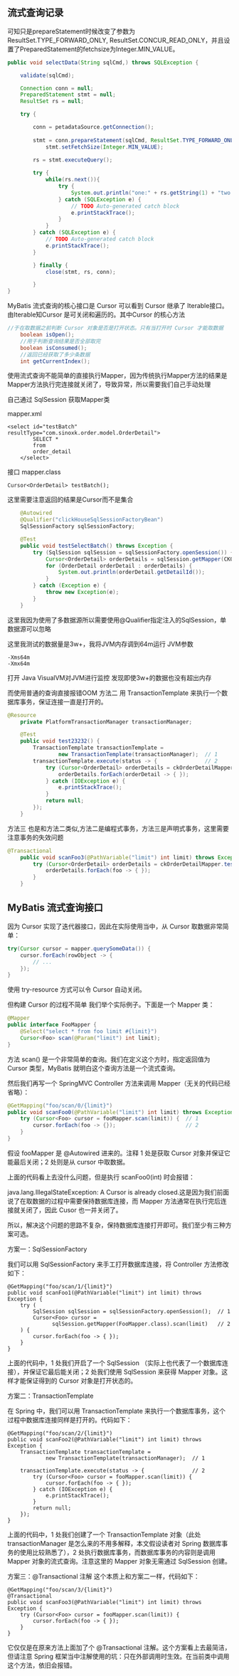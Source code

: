 ## 流式查询记录
可知只是prepareStatement时候改变了参数为ResultSet.TYPE_FORWARD_ONLY, ResultSet.CONCUR_READ_ONLY，并且设置了PreparedStatement的fetchsize为Integer.MIN_VALUE。
```java
public void selectData(String sqlCmd,) throws SQLException {

    validate(sqlCmd);

    Connection conn = null;
    PreparedStatement stmt = null;
    ResultSet rs = null;

    try {

        conn = petadataSource.getConnection();
        
        stmt = conn.prepareStatement(sqlCmd, ResultSet.TYPE_FORWARD_ONLY, ResultSet.CONCUR_READ_ONLY);
            stmt.setFetchSize(Integer.MIN_VALUE);
            
        rs = stmt.executeQuery();

        try {
            while(rs.next()){
                try {
                    System.out.println("one:" + rs.getString(1) + "two:" + rs.getString(2) + "thrid:" + rs.getString(3));
                } catch (SQLException e) {
                    // TODO Auto-generated catch block
                    e.printStackTrace();
                }
            }
        } catch (SQLException e) {
            // TODO Auto-generated catch block
            e.printStackTrace();
        }

        } finally {
            close(stmt, rs, conn);

        }
}
```
MyBatis 流式查询的核心接口是 Cursor
可以看到 Cursor 继承了 Iterable接口。由Iterable知Cursor 是可关闭和遍历的。其中Cursor 的核心方法

```java
//于在取数据之前判断 Cursor 对象是否是打开状态。只有当打开时 Cursor 才能取数据
    boolean isOpen();
    //用于判断查询结果是否全部取完
    boolean isConsumed();
    //返回已经获取了多少条数据
    int getCurrentIndex();

```
使用流式查询不能简单的直接执行Mapper，因为传统执行Mapper方法的结果是Mapper方法执行完连接就关闭了，导致异常，所以需要我们自己手动处理

自己通过 SqlSession 获取Mapper类

mapper.xml

```
<select id="testBatch" resultType="com.sinoxk.order.model.OrderDetail">
        SELECT *
        from
        order_detail
    </select>

```
接口
mapper.class
```
Cursor<OrderDetail> testBatch();
```

这里需要注意返回的结果是Cursor而不是集合
```java
	@Autowired
    @Qualifier("clickHouseSqlSessionFactoryBean")
    SqlSessionFactory sqlSessionFactory;

	@Test
    public void testSelectBatch() throws Exception {
        try (SqlSession sqlSession = sqlSessionFactory.openSession()) {
            Cursor<OrderDetail> orderDetails = sqlSession.getMapper(CKOrderDetailMapper.class).testBatch();
            for (OrderDetail orderDetail : orderDetails) {
                System.out.println(orderDetail.getDetailId());
            }
        } catch (Exception e) {
            throw new Exception(e);
        }
    }

```
这里我因为使用了多数据源所以需要使用@Qualifier指定注入的SqlSession，单数据源可以忽略

这里我测试的数据量是3w+，我将JVM内存调到64m运行
JVM参数
```
-Xms64m
-Xmx64m
```
打开 Java VisualVM对JVM进行监控
发现即使3w+的数据也没有超出内存

而使用普通的查询直接报错OOM
方法二
用 TransactionTemplate 来执行一个数据库事务，保证连接一直是打开的。
```java
@Resource
    private PlatformTransactionManager transactionManager;

    @Test
    public void test23232() {
        TransactionTemplate transactionTemplate =
                new TransactionTemplate(transactionManager);  // 1
        transactionTemplate.execute(status -> {               // 2
            try (Cursor<OrderDetail> orderDetails = ckOrderDetailMapper.testBatch()) {
                orderDetails.forEach(orderDetail -> { });
            } catch (IOException e) {
                e.printStackTrace();
            }
            return null;
        });
    }
```

方法三
也是和方法二类似,方法二是编程式事务，方法三是声明式事务，这里需要注意事务的失效问题
```java
@Transactional
    public void scanFoo3(@PathVariable("limit") int limit) throws Exception {
        try (Cursor<OrderDetail> orderDetails = ckOrderDetailMapper.testBatch()) {
            orderDetails.forEach(foo -> { });
        }
    }

```

## MyBatis 流式查询接口

因为 Cursor 实现了迭代器接口，因此在实际使用当中，从 Cursor 取数据非常简单：
```java
try(Cursor cursor = mapper.querySomeData()) {
    cursor.forEach(rowObject -> {
        // ...
    });
}

```
使用 try-resource 方式可以令 Cursor 自动关闭。

但构建 Cursor 的过程不简单
我们举个实际例子。下面是一个 Mapper 类：
```java
@Mapper
public interface FooMapper {
    @Select("select * from foo limit #{limit}")
    Cursor<Foo> scan(@Param("limit") int limit);
}
```
方法 scan() 是一个非常简单的查询。我们在定义这个方时，指定返回值为 Cursor 类型，MyBatis 就明白这个查询方法是一个流式查询。

然后我们再写一个 SpringMVC Controller 方法来调用 Mapper（无关的代码已经省略）：
```java
@GetMapping("foo/scan/0/{limit}")
public void scanFoo0(@PathVariable("limit") int limit) throws Exception {
    try (Cursor<Foo> cursor = fooMapper.scan(limit)) {  // 1
        cursor.forEach(foo -> {});                      // 2
    }
}

```
假设 fooMapper 是 @Autowired 进来的。注释 1 处是获取 Cursor 对象并保证它能最后关闭；2 处则是从 cursor 中取数据。

上面的代码看上去没什么问题，但是执行 scanFoo0(int) 时会报错：

java.lang.IllegalStateException: A Cursor is already closed.这是因为我们前面说了在取数据的过程中需要保持数据库连接，而 Mapper 方法通常在执行完后连接就关闭了，因此 Cusor 也一并关闭了。

所以，解决这个问题的思路不复杂，保持数据库连接打开即可。我们至少有三种方案可选。

方案一：SqlSessionFactory

我们可以用 SqlSessionFactory 来手工打开数据库连接，将 Controller 方法修改如下：



```
@GetMapping("foo/scan/1/{limit}")
public void scanFoo1(@PathVariable("limit") int limit) throws Exception {
    try (
        SqlSession sqlSession = sqlSessionFactory.openSession();  // 1
        Cursor<Foo> cursor = 
              sqlSession.getMapper(FooMapper.class).scan(limit)   // 2
    ) {
        cursor.forEach(foo -> { });
    }
}
```

上面的代码中，1 处我们开启了一个 SqlSession （实际上也代表了一个数据库连接），并保证它最后能关闭；2 处我们使用 SqlSession 来获得 Mapper 对象。这样才能保证得到的 Cursor 对象是打开状态的。

方案二：TransactionTemplate

在 Spring 中，我们可以用 TransactionTemplate 来执行一个数据库事务，这个过程中数据库连接同样是打开的。代码如下：


```
@GetMapping("foo/scan/2/{limit}")
public void scanFoo2(@PathVariable("limit") int limit) throws Exception {
    TransactionTemplate transactionTemplate = 
            new TransactionTemplate(transactionManager);  // 1

    transactionTemplate.execute(status -> {               // 2
        try (Cursor<Foo> cursor = fooMapper.scan(limit)) {
            cursor.forEach(foo -> { });
        } catch (IOException e) {
            e.printStackTrace();
        }
        return null;
    });
}
```
上面的代码中，1 处我们创建了一个 TransactionTemplate 对象（此处 transactionManager 是怎么来的不用多解释，本文假设读者对 Spring 数据库事务的使用比较熟悉了），2 处执行数据库事务，而数据库事务的内容则是调用 Mapper 对象的流式查询。注意这里的 Mapper 对象无需通过 SqlSession 创建。

方案三：@Transactional 注解
这个本质上和方案二一样，代码如下：
```
@GetMapping("foo/scan/3/{limit}")
@Transactional
public void scanFoo3(@PathVariable("limit") int limit) throws Exception {
    try (Cursor<Foo> cursor = fooMapper.scan(limit)) {
        cursor.forEach(foo -> { });
    }
}
```
它仅仅是在原来方法上面加了个 @Transactional 注解。这个方案看上去最简洁，但请注意 Spring 框架当中注解使用的坑：只在外部调用时生效。在当前类中调用这个方法，依旧会报错。